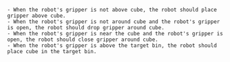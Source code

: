 
    - When the robot's gripper is not above cube, the robot should place gripper above cube.
    - When the robot's gripper is not around cube and the robot's gripper is open, the robot should drop gripper around cube.
    - When the robot's gripper is near the cube and the robot's gripper is open, the robot should close gripper around cube.
    - When the robot's gripper is above the target bin, the robot should place cube in the target bin.